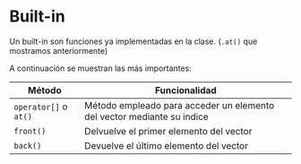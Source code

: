 # Built-in
Un built-in son funciones ya implementadas en la clase. (`.at()` que mostramos anteriormente)

A continuación se muestran las más importantes:

| Método | Funcionalidad |
|--------|--------|
| `operator[]` o `at()` | Método empleado para acceder un elemento del vector mediante su indice |
| `front()` | Delvuelve el primer elemento del vector |
| `back()` | Devuelve el último elemento del vector |